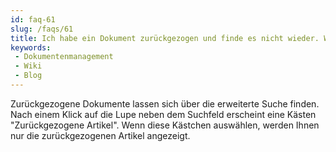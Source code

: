 ```yaml
---
id: faq-61
slug: /faqs/61
title: Ich habe ein Dokument zurückgezogen und finde es nicht wieder. Wo ist es
keywords:
 - Dokumentenmanagement
 - Wiki
 - Blog
---
```

Zurückgezogene Dokumente lassen sich über die erweiterte Suche finden. Nach einem Klick auf die Lupe neben dem Suchfeld erscheint eine Kästen "Zurückgezogene Artikel". Wenn diese Kästchen auswählen, werden Ihnen nur die zurückgezogenen Artikel angezeigt.